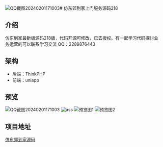 ![QQ截图20240201171003](https://github.com/ubugA/dongjiao/assets/145946698/4395f891-7330-4704-972b-60058a0868f3)# 仿东郊到家上门服务源码218

## 介绍
仿东到家最新版源码218版，代码开源可修改，已去授权。有一起学习代码探讨业务运营的可以联系学习交流 QQ：2289876443

## 架构
- 后端：ThinkPHP
- 前端：uniapp

## 预览
![QQ截图20240201171003](https://github.com/ubugA/dongjiao/assets/145946698/0eba54c2-3fa8-43d6-ad8a-ed5d43da0845)
![ass](https://github.com/ubugA/dongjiao/assets/145946698/50195426-b360-42b6-a456-45f1b2447bbb)
![预览图1](https://github.com/ubugA/-212/assets/145946698/908230c9-37ce-415e-ab0f-25c1b2a14250)
![预览图2](https://github.com/ubugA/-212/assets/145946698/9f817021-fb2c-42b3-b48b-1b1ddc7e0903)

 
## 项目地址
[仿东郊到家源码](https://github.com/ubugA/dongjiao)
